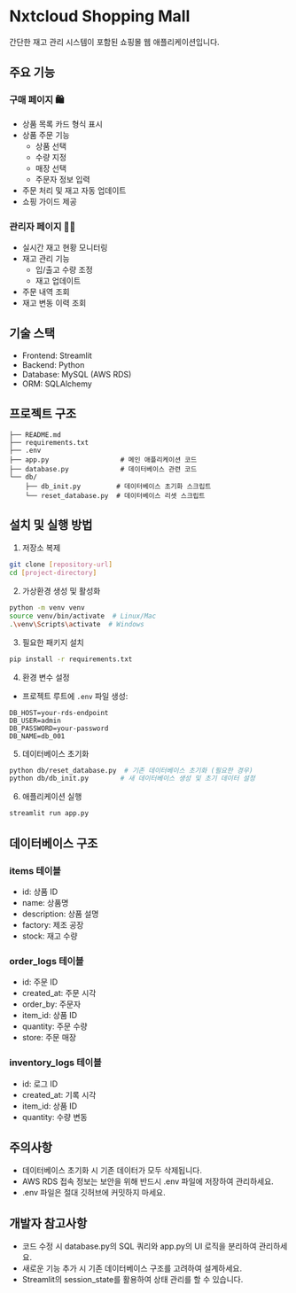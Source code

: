 
# Nxtcloud Shopping Mall

간단한 재고 관리 시스템이 포함된 쇼핑몰 웹 애플리케이션입니다.

## 주요 기능

### 구매 페이지 🛍️

- 상품 목록 카드 형식 표시
- 상품 주문 기능
  - 상품 선택
  - 수량 지정
  - 매장 선택
  - 주문자 정보 입력
- 주문 처리 및 재고 자동 업데이트
- 쇼핑 가이드 제공

### 관리자 페이지 👨‍💼

- 실시간 재고 현황 모니터링
- 재고 관리 기능
  - 입/출고 수량 조정
  - 재고 업데이트
- 주문 내역 조회
- 재고 변동 이력 조회

## 기술 스택

- Frontend: Streamlit
- Backend: Python
- Database: MySQL (AWS RDS)
- ORM: SQLAlchemy

## 프로젝트 구조

```
├── README.md
├── requirements.txt
├── .env
├── app.py                  # 메인 애플리케이션 코드
├── database.py             # 데이터베이스 관련 코드
└── db/
    ├── db_init.py         # 데이터베이스 초기화 스크립트
    └── reset_database.py  # 데이터베이스 리셋 스크립트
```

## 설치 및 실행 방법

1. 저장소 복제

```bash
git clone [repository-url]
cd [project-directory]
```

2. 가상환경 생성 및 활성화

```bash
python -m venv venv
source venv/bin/activate  # Linux/Mac
.\venv\Scripts\activate  # Windows
```

3. 필요한 패키지 설치

```bash
pip install -r requirements.txt
```

4. 환경 변수 설정

- 프로젝트 루트에 `.env` 파일 생성:

```env
DB_HOST=your-rds-endpoint
DB_USER=admin
DB_PASSWORD=your-password
DB_NAME=db_001
```

5. 데이터베이스 초기화

```bash
python db/reset_database.py  # 기존 데이터베이스 초기화 (필요한 경우)
python db/db_init.py        # 새 데이터베이스 생성 및 초기 데이터 설정
```

6. 애플리케이션 실행

```bash
streamlit run app.py
```

## 데이터베이스 구조

### items 테이블

- id: 상품 ID
- name: 상품명
- description: 상품 설명
- factory: 제조 공장
- stock: 재고 수량

### order_logs 테이블

- id: 주문 ID
- created_at: 주문 시각
- order_by: 주문자
- item_id: 상품 ID
- quantity: 주문 수량
- store: 주문 매장

### inventory_logs 테이블

- id: 로그 ID
- created_at: 기록 시각
- item_id: 상품 ID
- quantity: 수량 변동

## 주의사항

- 데이터베이스 초기화 시 기존 데이터가 모두 삭제됩니다.
- AWS RDS 접속 정보는 보안을 위해 반드시 .env 파일에 저장하여 관리하세요.
- .env 파일은 절대 깃허브에 커밋하지 마세요.

## 개발자 참고사항

- 코드 수정 시 database.py의 SQL 쿼리와 app.py의 UI 로직을 분리하여 관리하세요.
- 새로운 기능 추가 시 기존 데이터베이스 구조를 고려하여 설계하세요.
- Streamlit의 session_state를 활용하여 상태 관리를 할 수 있습니다.
